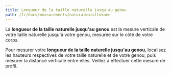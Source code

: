 ```yaml
---
title: Longueur de la taille naturelle jusqu'au genou
path: /fr/docs/measurements/naturalwaisttoknee
---
```


La **longueur de la taille naturelle jusqu'au genou** est la mesure verticale de votre taille naturelle jusqu'à votre genou, mesurée sur le côté de votre corps.

Pour mesurer votre **longueur de la taille naturelle jusqu'au genou**, localisez les hauteurs respectives de votre taille naturelle et de votre genou, puis mesurer la distance verticale entre elles. Veillez à effectuer cette mesure de profil.

